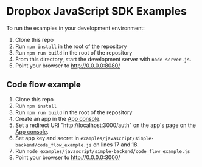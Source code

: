 # Dropbox JavaScript SDK Examples

To run the examples in your development environment:

1. Clone this repo
2. Run `npm install` in the root of the repository
3. Run `npm run build` in the root of the repository
4. From this directory, start the development server with
   `node server.js`.
5. Point your browser to <http://0.0.0.0:8080/>

## Code flow example

1. Clone this repo
2. Run `npm install`
3. Run `npm run build` in the root of the repository
4. Create an app in the [App console](https://www.dropbox.com/developers/apps).
5. Set a redirect URI "http://localhost:3000/auth" on the app's page on the [App
console](https://www.dropbox.com/developers/apps).
6. Set app key and secret in `examples/javascript/simple-backend/code_flow_example.js` on lines
17 and 18.
7. Run `node examples/javascript/simple-backend/code_flow_example.js`
8. Point your browser to <http://0.0.0.0:3000/>
